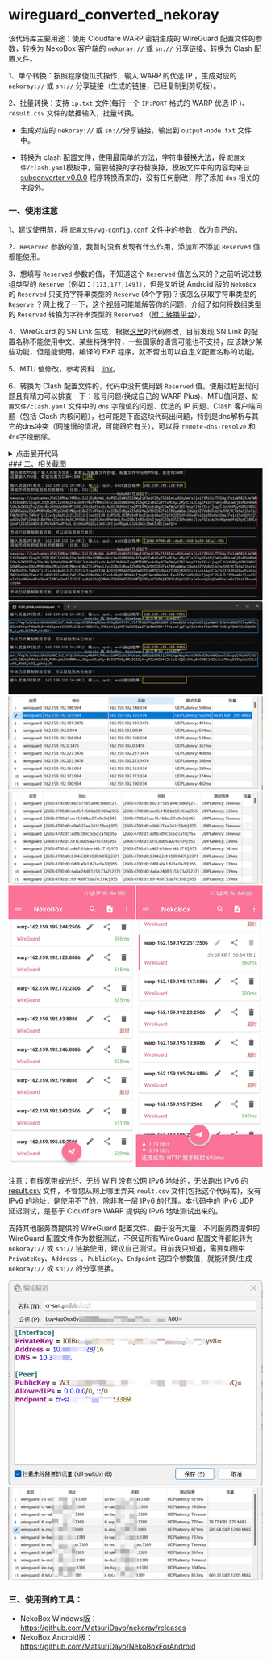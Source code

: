 # wireguard_converted_nekoray

该代码库主要用途：使用 Cloudfare WARP 密钥生成的 WireGuard 配置文件的参数，转换为 NekoBox 客户端的 `nekoray://` 或 `sn://` 分享链接、转换为 Clash 配置文件。

1、单个转换：按照程序傻瓜式操作，输入 WARP 的优选 IP ，生成对应的 `nekoray://` 或 `sn://` 分享链接（生成的链接，已经复制到剪切板）。

2、批量转换：支持 `ip.txt` 文件(每行一个 `IP:PORT` 格式的 WARP 优选 IP )、`result.csv` 文件的数据输入，批量转换。

- 生成对应的 `nekoray://` 或 `sn://`分享链接，输出到 `output-node.txt` 文件中。

- 转换为 clash 配置文件，使用最简单的方法，字符串替换大法，将 `配置文件/clash.yaml`模板中，需要替换的字符替换掉，模板文件中的内容均来自 [subconverter v0.9.0](https://github.com/tindy2013/subconverter) 程序转换而来的，没有任何删改，除了添加 `dns` 相关的字段外。

### 一、使用注意

1、建议使用前，将 `配置文件/wg-config.conf` 文件中的参数，改为自己的。

2、`Reserved` 参数的值，我暂时没有发现有什么作用，添加和不添加 `Reserved` 值都能使用。

3、想填写 `Reserved` 参数的值，不知道这个 `Reserved` 值怎么来的？之前听说过数组类型的 `Reserve`（例如：`[173,177,149]`），但是又听说 Android 版的 `NekoBox` 的 `Reserved` 只支持字符串类型的 `Reserve` (4个字符)？该怎么获取字符串类型的 `Reserve` ？网上找了一下，这个[视频](https://www.youtube.com/watch?v=FBAiyjZhNqk)可能能解答你的问题，介绍了如何将数组类型的 `Reserved` 转换为字符串类型的 `Reserved` （[附：转换平台](https://gchq.github.io/CyberChef/#recipe=From_Decimal('Comma',false)To_Base64('A-Za-z0-9%2B/%3D')&input=MTczLDE3NywxNDk)）。

4、WireGuard 的 SN Link 生成，根据[这里](https://github.com/MatsuriDayo/NekoBoxForAndroid/issues/298#issuecomment-1879656040)的代码修改，目前发现 SN Link 的配置名称不能使用中文、某些特殊字符，一些国家的语言可能也不支持，应该缺少某些功能，但是能使用，编译的 EXE 程序，就不留出可以自定义配置名称的功能。

5、MTU 值修改，参考资料：[link](https://gist.github.com/nitred/f16850ca48c48c79bf422e90ee5b9d95/76c6ed28d476d8a7a2d84f7e36844989f3198864)。

6、转换为 Clash 配置文件的，代码中没有使用到 `Reserved` 值。使用过程出现问题且有精力可以排查一下：账号问题(换成自己的 WARP Plus)、MTU值问题、`配置文件/clash.yaml` 文件中的 `dns` 字段值的问题、优选的 IP 问题、Clash 客户端问题（包括 Clash 内核问题），也可能是下面这块代码出问题，特别是dns解析与其它的dns冲突（网速慢的情况，可能跟它有关），可以将 `remote-dns-resolve` 和 `dns`字段删除。

<details>
<summary>点击展开代码</summary>
<pre><code class="language-json">{
  "name": "warp-001",
  "type": "wireguard",
  "server": "162.159.192.1",
  "port": 2408,
  "ip": "172.16.0.2",
  "ipv6": "",
  "private-key": "",
  "public-key": "bmXOC+F1FxEMF9dyiK2H5/1SUtzH0JuVo51h2wPfgyo=",
  "pre-shared-key": "",
  "reserved": "",
  "udp": true,
  "mtu": 1280,
  "remote-dns-resolve": true,
  "dns": [
    "1.1.1.1",
    "1.0.0.1",
    "2606:4700:4700::1111",
    "2606:4700:4700::1001"
  ]
}
</code></pre>
</details>
### 二、相关截图

<img src="images\Screenshot.png" />

<img src="images\android版NekoBox，wireguard的sn分享链接.png" />

<img src="images\ipv4_warp.png" />

<img src="images\ipv6_wrap.png" />

<img src="images\android版NekoBox，wireguard的sn的使用.png" />

注意：有线宽带或光纤、无线 WiFi 没有公网 IPv6 地址的，无法跑出 IPv6 的 [result.csv](https://github.com/MiSaturo/CFWarp-Windows) 文件，不管您从网上哪里弄来 `reult.csv` 文件(包括这个代码库)，没有 IPv6 的地址，是使用不了的，除非套一层 IPv6 的代理。本代码中的 IPv6 UDP 延迟测试，是基于 Cloudflare WARP 提供的 IPv6 地址测试出来的。

支持其他服务商提供的 WireGuard 配置文件，由于没有大量、不同服务商提供的 WireGuard 配置文件作为数据测试，不保证所有WireGuard 配置文件都能转为`nekoray://` 或 `sn://` 链接使用，建议自己测试。目前我只知道，需要如图中 `PrivateKey`、`Address `、`PublicKey`、`Endpoint` 这四个参数值，就能转换/生成 `nekoray://` 或 `sn://` 的分享链接。

<img src="images\支持其他服务商提供的WireGuard配置文件.png" />

<img src="images\wireguard.png" />


### 三、使用到的工具：

- NekoBox Windows版：https://github.com/MatsuriDayo/nekoray/releases
- NekoBox Android版：https://github.com/MatsuriDayo/NekoBoxForAndroid